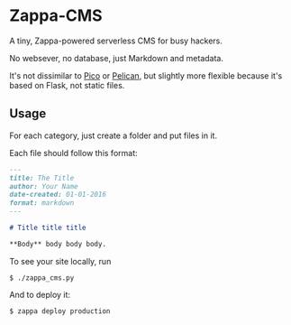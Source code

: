 # Zappa-CMS

A tiny, Zappa-powered serverless CMS for busy hackers.

No websever, no database, just Markdown and metadata.

It's not dissimilar to [Pico](http://picocms.org/) or [Pelican](http://blog.getpelican.com/), but slightly more flexible because it's based on Flask, not static files.

## Usage

For each category, just create a folder and put files in it.

Each file should follow this format:

```markdown
---
title: The Title
author: Your Name
date-created: 01-01-2016
format: markdown
---

# Title title title 

**Body** body body body.

```

To see your site locally, run

    $ ./zappa_cms.py

And to deploy it:

    $ zappa deploy production
